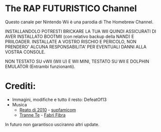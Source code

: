 # The RAP FUTURISTICO Channel

Questo canale per Nintendo Wii è una parodia di The Homebrew Channel.

INSTALLANDOLO POTRESTI BRICKARE LA TUA WII QUINDI ASSICURATI DI AVER INSTALLATO BOOTMII (con relativo backup della NAND) E PRIILOADER.
INSTALLATE A VOSTRO RISCHIO E PERICOLO, NON PRENDERO' ALCUNA RESPONSABILITA' PER EVENTUALI DANNI ALLA VOSTRA CONSOLE.

NON TESTATO SU vWII (WII U) E WII MINI, TESTATO SU WII E DOLPHIN EMULATOR (Entrambi funzionanti).

# Crediti:
- Immagini, modifiche e tutto il resto: DefeatOf13
- Musica
  - [Reato di 2010](https://youtu.be/rWX18Ydp_h8?si=1XelAUSzsQ20B6fW) - [supfamicom](https://www.youtube.com/@supfamicom)
  - [Tranne Te](https://youtu.be/-T0wpA4I040?si=OsYOXrJaex1oWHDR) - [Fabri Fibra](https://www.youtube.com/channel/UCdFScjCn5FsredL4iZdzmCQ)
  
In futuro non garantisco usciranno altri update.
